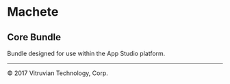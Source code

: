 # Machete

## Core Bundle

Bundle designed for use within the App Studio platform.

---

© 2017 Vitruvian Technology, Corp.
